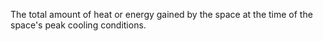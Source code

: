 ﻿The total amount of heat or energy gained by the space at the time of the space's peak cooling conditions.
